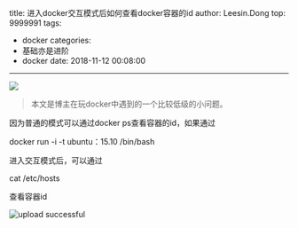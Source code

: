 title: 进入docker交互模式后如何查看docker容器的id
author: Leesin.Dong
top: 9999991
tags:
  - docker
categories:
  - 基础亦是进阶
  - docker
date: 2018-11-12 00:08:00
---
![](/images/15440640713958.jpg)

>本文是博主在玩docker中遇到的一个比较低级的小问题。
<!--more-->
因为普通的模式可以通过docker ps查看容器的id，如果通过

docker run -i -t ubuntu：15.10 /bin/bash

进入交互模式后，可以通过

cat /etc/hosts

查看容器id


![upload successful](/images/my_blog_236.png)

